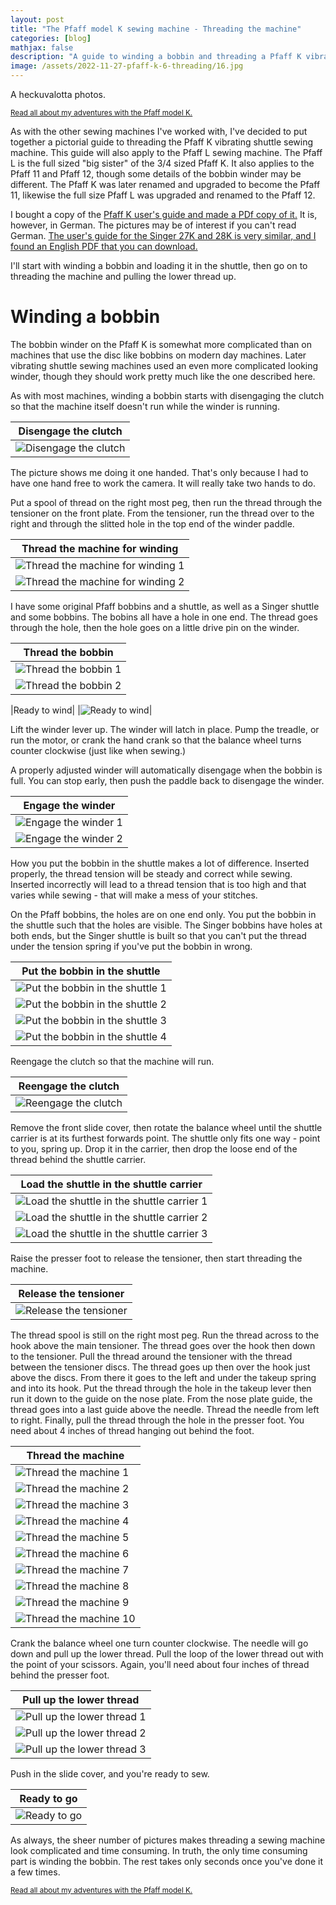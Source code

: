 ```yaml
---
layout: post
title: "The Pfaff model K sewing machine - Threading the machine"
categories: [blog]
mathjax: false
description: "A guide to winding a bobbin and threading a Pfaff K vibrating shuttle sewing machine.  Applies to the Pfaff K and L models, as well as the Pfaff 11 and 12 models.  It is similar to the Singer 28K"
image: /assets/2022-11-27-pfaff-k-6-threading/16.jpg
---
```

A heckuvalotta photos.

<sub>[Read all about my adventures with the Pfaff model K.](pfaff-k-toc)</sub> 

As with the other sewing machines I've worked with, I've decided to put together a pictorial guide to threading the Pfaff K vibrating shuttle sewing machine.  This guide will also apply to the Pfaff L sewing machine.  The Pfaff L is the full sized "big sister" of the 3/4 sized Pfaff K.  It also applies to the Pfaff 11 and Pfaff 12, though some details of the bobbin winder may be different.  The Pfaff K was later renamed and upgraded to become the Pfaff 11, likewise the full size Pfaff L was upgraded and renamed to the Pfaff 12.

I bought a copy of the [Pfaff K user's guide and made a PDf copy of it.](/assets/2022-11-27-pfaff-k-6-threading/Pfaff-K-L-11-12.pdf)  It is, however, in German.  The pictures may be of interest if you can't read German.  [The user's guide for the Singer 27K and 28K is very similar, and I found an English PDF that you can download.](/assets/2022-11-27-pfaff-k-6-threading/27kinsbook.pdf)

I'll start with winding a bobbin and loading it in the shuttle, then go on to threading the machine and pulling the lower thread up.

# Winding a bobbin

The bobbin winder on the Pfaff K is somewhat more complicated than on machines that use the disc like bobbins on modern day machines.  Later vibrating shuttle sewing machines used an even more complicated looking winder, though they should work pretty much like the one described here.

As with most machines, winding a bobbin starts with disengaging the clutch so that the machine itself doesn't run while the winder is running.

|Disengage the clutch|
|--------------------|
|![Disengage the clutch](/assets/2022-11-27-pfaff-k-6-threading/1.jpg)|

The picture shows me doing it one handed.  That's only because I had to have one hand free to work the camera.  It will really take two hands to do.

Put a spool of thread on the right most peg, then run the thread through the tensioner on the front plate.  From the tensioner, run the thread over to the right and through the slitted hole in the top end of the winder paddle.

|Thread the machine for winding|
|------------------------------|
|![Thread the machine for winding 1](/assets/2022-11-27-pfaff-k-6-threading/3.jpg)|
|![Thread the machine for winding 2](/assets/2022-11-27-pfaff-k-6-threading/4.jpg)|

I have some original Pfaff bobbins and a shuttle, as well as a Singer shuttle and some bobbins.  The bobins all have a hole in one end.  The thread goes through the hole, then the hole goes on a little drive pin on the winder.

|Thread the bobbin|
|-----------------|
|![Thread the bobbin 1](/assets/2022-11-27-pfaff-k-6-threading/2.jpg)|
|![Thread the bobbin 2](/assets/2022-11-27-pfaff-k-6-threading/5.jpg)|

|Ready to wind|
|![Ready to wind](/assets/2022-11-27-pfaff-k-6-threading/6.jpg)|

Lift the winder lever up.  The winder will latch in place.  Pump the treadle, or run the motor, or crank the hand crank so that the balance wheel turns counter clockwise (just like when sewing.)

A properly adjusted winder will automatically disengage when the bobbin is full.  You can stop early, then push the paddle back to disengage the winder.

|Engage the winder|
|-----------------|
|![Engage the winder 1](/assets/2022-11-27-pfaff-k-6-threading/7.jpg)|
|![Engage the winder 2](/assets/2022-11-27-pfaff-k-6-threading/8.jpg)|

How you put the bobbin in the shuttle makes a lot of difference.  Inserted properly, the thread tension will be steady and correct while sewing.  Inserted incorrectly will lead to a thread tension that is too high and that varies while sewing - that will make a mess of your stitches.

On the Pfaff bobbins, the holes are on one end only.  You put the bobbin in the shuttle such that the holes are visible.  The Singer bobbins have holes at both ends, but the Singer shuttle is built so that you can't put the thread under the tension spring if you've put the bobbin in wrong.

|Put the bobbin in the shuttle|
|-----------------------------|
|![Put the bobbin in the shuttle 1](/assets/2022-11-27-pfaff-k-6-threading/9.jpg)|
|![Put the bobbin in the shuttle 2](/assets/2022-11-27-pfaff-k-6-threading/10.jpg)|
|![Put the bobbin in the shuttle 3](/assets/2022-11-27-pfaff-k-6-threading/11.jpg)|
|![Put the bobbin in the shuttle 4](/assets/2022-11-27-pfaff-k-6-threading/12.jpg)|


Reengage the clutch so that the machine will run.

|Reengage the clutch|
|-------------------|
|![Reengage the clutch](/assets/2022-11-27-pfaff-k-6-threading/1A.jpg)|

Remove the front slide cover, then rotate the balance wheel until the shuttle carrier is at its furthest forwards point.  The shuttle only fits one way - point to you, spring up.  Drop it in the carrier, then drop the loose end of the thread behind the shuttle carrier.

|Load the shuttle in the shuttle carrier|
|----------------------------|
|![Load the shuttle in the shuttle carrier 1](/assets/2022-11-27-pfaff-k-6-threading/13.jpg)|
|![Load the shuttle in the shuttle carrier 2](/assets/2022-11-27-pfaff-k-6-threading/14.jpg)|
|![Load the shuttle in the shuttle carrier 3](/assets/2022-11-27-pfaff-k-6-threading/15.jpg)|

Raise the presser foot to release the tensioner, then start threading the machine.

|Release the tensioner|
|---------------------|
|![Release the tensioner](/assets/2022-11-27-pfaff-k-6-threading/16A.jpg)|

The thread spool is still on the right most peg.  Run the thread across to the hook above the main tensioner.  The thread goes over the hook then down to the tensioner.  Pull the thread around the tensioner with the thread between the tensioner discs.  The thread goes up then over the hook just above the discs.  From there it goes to the left and under the takeup spring and into its hook.  Put the thread through the hole in the takeup lever then run it  down to the guide on the nose plate.  From the nose plate guide, the thread goes into a last guide above the needle.  Thread the needle from left to right.  Finally, pull the thread through the hole in the presser foot.  You need about 4 inches of thread hanging out behind the foot.

|Thread the machine|
|------------------|
|![Thread the machine 1](/assets/2022-11-27-pfaff-k-6-threading/17.jpg)|
|![Thread the machine 2](/assets/2022-11-27-pfaff-k-6-threading/16.jpg)|
|![Thread the machine 3](/assets/2022-11-27-pfaff-k-6-threading/18.jpg)|
|![Thread the machine 4](/assets/2022-11-27-pfaff-k-6-threading/19.jpg)|
|![Thread the machine 5](/assets/2022-11-27-pfaff-k-6-threading/20.jpg)|
|![Thread the machine 6](/assets/2022-11-27-pfaff-k-6-threading/21.jpg)|
|![Thread the machine 7](/assets/2022-11-27-pfaff-k-6-threading/22.jpg)|
|![Thread the machine 8](/assets/2022-11-27-pfaff-k-6-threading/23.jpg)|
|![Thread the machine 9](/assets/2022-11-27-pfaff-k-6-threading/24.jpg)|
|![Thread the machine 10](/assets/2022-11-27-pfaff-k-6-threading/25.jpg)|

Crank the balance wheel one turn counter clockwise.  The needle will go down and pull up the lower thread.  Pull the loop of the lower thread out with the point of your scissors.  Again, you'll need about four inches of thread behind the presser foot.

|Pull up the lower thread|
|------------------------|
|![Pull up the lower thread 1](/assets/2022-11-27-pfaff-k-6-threading/26.jpg)|
|![Pull up the lower thread 2](/assets/2022-11-27-pfaff-k-6-threading/27.jpg)|
|![Pull up the lower thread 3](/assets/2022-11-27-pfaff-k-6-threading/28.jpg)|

Push in the slide cover, and you're ready to sew.

|Ready to go|
|----------|
|![Ready to go](/assets/2022-11-27-pfaff-k-6-threading/29.jpg)|

As always, the sheer number of pictures makes threading a sewing machine look complicated and time consuming.  In truth, the only time consuming part is winding the bobbin.  The rest takes only seconds once you've done it a few times.


<sub>[Read all about my adventures with the Pfaff model K.](pfaff-k-toc)</sub> 
